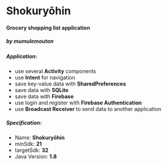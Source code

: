 # Shokuryōhin
#### Grocery shopping list application
##### by mumulemouton


##### Application:

- use several **Activity** components
- use **Intent** for navigation
- save key-value data with **SharedPreferences**
- save data with **SQLite**
- save data with **Firebase**
- use login and register with **Firebase Authentication**
- use **Broadcast Receiver** to send data to another application

##### Specification:

- Name: **Shokuryōhin**
- minSdk: **21**
- targetSdk: **32**
- Java Version: **1.8**
